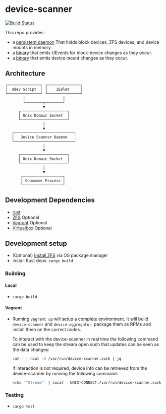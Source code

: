 # device-scanner

[![Build Status](https://travis-ci.org/whamcloud/device-scanner.svg?branch=master)](https://travis-ci.org/whamcloud/device-scanner)

This repo provides:

- a [persistent daemon](device-scanner-daemon) That holds block devices, ZFS devices, and device mounts in memory.
- a [binary](uevent-listener) that emits UEvents for block-device changes as they occur.
- a [binary](mount-emitter) that emits device mount changes as they occur.

## Architecture

    ┌───────────────┐ ┌───────────────┐
    │  Udev Script  │ │    ZEDlet     │
    └───────────────┘ └───────────────┘
            │                 │
            └────────┬────────┘
                     ▼
          ┌─────────────────────┐
          │ Unix Domain Socket  │
          └─────────────────────┘
                     │
                     ▼
       ┌───────────────────────────┐
       │   Device Scanner Daemon   │
       └───────────────────────────┘
                     │
                     ▼
          ┌─────────────────────┐
          │ Unix Domain Socket  │
          └─────────────────────┘
                     │
                     ▼
           ┌──────────────────┐
           │ Consumer Process │
           └──────────────────┘

## Development Dependencies

- [rust](https://www.rust-lang.org/)
- [ZFS](https://zfsonlinux.org/) Optional
- [Vagrant](https://www.vagrantup.com) Optional
- [Virtualbox](https://www.virtualbox.org/) Optional

## Development setup

- (Optional) [Install ZFS](https://zfsonlinux.org/) via OS package manager
- Install Rust deps: `cargo build`

### Building

#### Local

- `cargo build`

#### Vagrant

- Running `vagrant up` will setup a complete environment. It will build `device-scanner` and `device-aggregator`, package them as RPMs and install them on the correct nodes.

  To interact with the device-scanner in real time the following command can be used to keep the stream open such that updates can be seen as the data changes:

  ```sh
  cat - | ncat -U /var/run/device-scanner.sock | jq
  ```

  If interaction is not required, device info can be retrieved from the device-scanner by running the following command:

  ```sh
  echo '"Stream"' | socat - UNIX-CONNECT:/var/run/device-scanner.sock | jq
  ```

### Testing

- `cargo test`
